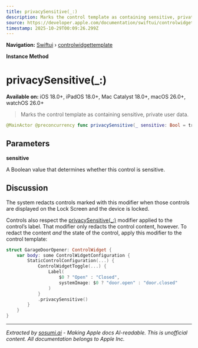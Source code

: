 ```yaml
---
title: privacySensitive(_:)
description: Marks the control template as containing sensitive, private user data.
source: https://developer.apple.com/documentation/swiftui/controlwidgettemplate/privacysensitive(_:)
timestamp: 2025-10-29T00:09:26.299Z
---
```


**Navigation:** [Swiftui](/documentation/swiftui) › [controlwidgettemplate](/documentation/swiftui/controlwidgettemplate)

**Instance Method**

# privacySensitive(_:)

**Available on:** iOS 18.0+, iPadOS 18.0+, Mac Catalyst 18.0+, macOS 26.0+, watchOS 26.0+

> Marks the control template as containing sensitive, private user data.

```swift
@MainActor @preconcurrency func privacySensitive(_ sensitive: Bool = true) -> some ControlWidgetTemplate
```

## Parameters

**sensitive**

A Boolean value that determines whether this control is sensitive.



## Discussion

The system redacts controls marked with this modifier when those controls are displayed on the Lock Screen and the device is locked.

Controls also respect the [privacySensitive(_:)](/documentation/swiftui/view/privacysensitive(_:)) modifier applied to the control’s label. That modifier only redacts the control content, however. To redact the content *and* the state of the control, apply this modifier to the control template:

```swift
struct GarageDoorOpener: ControlWidget {
    var body: some ControlWidgetConfiguration {
        StaticControlConfiguration(...) {
            ControlWidgetToggle(...) {
                Label(
                    $0 ? "Open" : "Closed",
                    systemImage: $0 ? "door.open" : "door.closed"
                )
            }
            .privacySensitive()
        }
    }
}
```

---

*Extracted by [sosumi.ai](https://sosumi.ai) - Making Apple docs AI-readable.*
*This is unofficial content. All documentation belongs to Apple Inc.*
